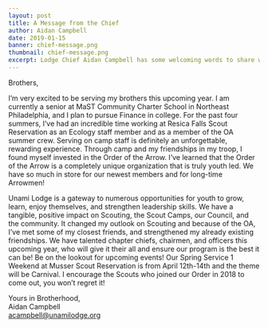 ```yaml
---
layout: post
title: A Message from the Chief
author: Aidan Campbell
date: 2019-01-15
banner: chief-message.png
thumbnail: chief-message.png
excerpt: Lodge Chief Aidan Campbell has some welcoming words to share with the members of Unami Lodge, One.
---
```


Brothers,

I’m very excited to be serving my brothers this upcoming year. I am currently a senior at MaST Community Charter School in Northeast Philadelphia, and I plan to pursue Finance in college. For the past four summers, I’ve had an incredible time working at Resica Falls Scout Reservation as an Ecology staff member and as a member of the OA summer crew. Serving on camp staff is definitely an unforgettable, rewarding experience. Through camp and my friendships in my troop, I found myself invested in the Order of the Arrow. I’ve learned that the Order of the Arrow is a completely unique organization that is truly youth led. We have so much in store for our newest members and for long-time Arrowmen!

Unami Lodge is a gateway to numerous opportunities for youth to grow, learn, enjoy themselves, and strengthen leadership skills. We have a tangible, positive impact on Scouting, the Scout Camps, our Council, and the community. It changed my outlook on Scouting and because of the OA, I’ve met some of my closest friends, and strengthened my already existing friendships. We have talented chapter chiefs, chairmen, and officers this upcoming year, who will give it their all and ensure our program is the best it can be! Be on the lookout for upcoming events! Our Spring Service 1 Weekend at Musser Scout Reservation is from April 12th-14th and the theme will be Carnival. I encourage the Scouts who joined our Order in 2018 to come out, you won’t regret it!

Yours in Brotherhood,<br>
Aidan Campbell<br>
acampbell@unamilodge.org
